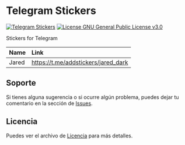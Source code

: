 # Telegram Stickers
[![Telegram Stickers](https://img.shields.io/badge/Telegram%20Stickers-brightgreen)](https://github.com/jric2002/telegram-stickers)
[![License GNU General Public License v3.0](https://img.shields.io/badge/License-GNU%20General%20Public%20License%20v3.0-blue)](https://github.com/jric2002/telegram-stickers/blob/master/LICENSE)

Stickers for Telegram

| Name | Link |
| :--- | :--- |
| Jared | https://t.me/addstickers/jared_dark |

## Soporte
Si tienes alguna sugerencia o si ocurre algún problema, puedes dejar tu comentario en la sección de [Issues](https://github.com/jric2002/telegram-stickers/issues).

## Licencia
Puedes ver el archivo de [Licencia](https://github.com/jric2002/telegram-stickers/blob/master/LICENSE) para más detalles.